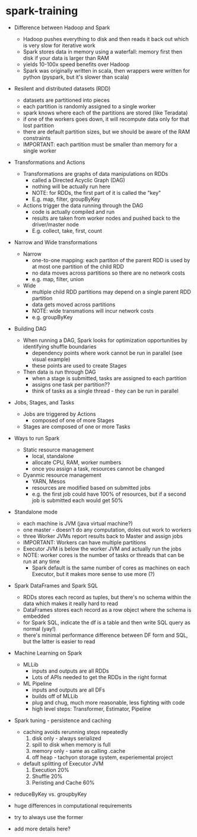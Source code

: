 # spark-training

* Difference between Hadoop and Spark
  * Hadoop pushes everything to disk and then reads it back out which is very slow for iterative work
  * Spark stores data in memory using a waterfall: memory first then disk if your data is larger than RAM
  * yields 10-100x speed benefits over Hadoop
  * Spark was originally written in scala, then wrappers were written for python (pyspark, but it's slower than scala)

* Resilent and distributed datasets (RDD)
  * datasets are partitioned into pieces
  * each partition is randomly assigned to a single worker
  * spark knows where each of the partitions are stored (like Teradata)
  * if one of the workers goes down, it will recompute data only for that lost partition
  * there are default partition sizes, but we should be aware of the RAM constraints
  * IMPORTANT: each partition must be smaller than memory for a single worker

* Transformations and Actions
  * Transformations are graphs of data manipulations on RDDs
    * called a Directed Acyclic Graph (DAG)
    * nothing will be actually run here
    * NOTE: for RDDs, the first part of it is called the "key"
    * E.g. map, filter, groupByKey
  * Actions trigger the data running through the DAG
    * code is actually compiled and run
    * results are taken from  worker nodes and pushed back to the driver/master node
    * E.g. collect, take, first, count

* Narrow and Wide transformations
  * Narrow
    * one-to-one mapping: each partiton of the parent RDD is used by at most one partition of the child RDD
    * no data moves across partitions so there are no network costs
    * e.g. map, filter, union
  * Wide
    * multiple child RDD partitions may depend on a single parent RDD partition
    * data gets moved across partitions
    * NOTE: wide transmations will incur network costs
    * e.g. groupByKey

* Building DAG
  * When running a DAG, Spark looks for optimization opportunities by identifying shuffle boundaries
    * dependency points where work cannot be run in parallel (see visual example)
    * these points are used to create Stages
  * Then data is run through DAG
    * when a stage is submitted, tasks are assigned to each partition
    * assigns one task per partition??
    * think of tasks as a single thread - they can be run in parallel
    
* Jobs, Stages, and Tasks
  * Jobs are triggered by Actions
    * composed of one of more Stages
  * Stages are composed of one or more Tasks
  
* Ways to run Spark
  * Static resource management
    * local, standalone
    * allocate CPU, RAM, worker numbers
    * once you assign a task, resources cannot be changed
  * Dyanmic resource management
    * YARN, Mesos
    * resources are modified based on submitted jobs
    * e.g. the first job could have 100% of resources, but if a second job is submitted each would get 50%
  
* Standalone mode
  * each machine is JVM (java virtual machine?)
  * one master - doesn't do any computation, doles out work to workers
  * three Worker JVMs report results back to Master and assign jobs
  * IMPORTANT: Workers can have multiple partitions
  * Executor JVM is below the worker JVM and actually run the jobs
  * NOTE: worker cores is the  number of tasks or threads that can be run at any time
    * Spark default is the same number of cores as machines on each Executor, but it makes more sense to use more (?)

* Spark DataFrames and Spark SQL
  * RDDs stores each record as tuples, but there's no schema within the data which makes it really hard to read
  * DataFrames stores each record as a row object where the schema is embedded
  * for Spark SQL, indicate the df is a table and then write SQL query as normal (yay!)
  * there's minimal performance difference between DF form and SQL, but the latter is easier to read
  
* Machine Learning on Spark
  * MLLib
    * inputs and outputs are all RDDs
    * Lots of APIs needed to get the RDDs in the right format 
  * ML Pipeline
    * inputs and outputs are all DFs
    * builds off of MLLib
    * plug and chug, much more reasonable, less fighting with code
    * high level steps: Transformer, Estimator, Pipeline
  
* Spark tuning - persistence and caching
  * caching avoids rerunning steps repeatedly
    1. disk only - always serialized
    2. spill to disk when memory is full
    3. memory only - same as calling .cache
    4. off heap - tachyon storage system, experiemental project
  * default splitting of Executor JVM
    1. Execution 20% 
    2. Shuffle 20%
    3. Peristing and Cache 60%

* reduceByKey vs. groupbyKey
 * huge differences in computational requirements
 * try to always use the former
 * add more details here?
